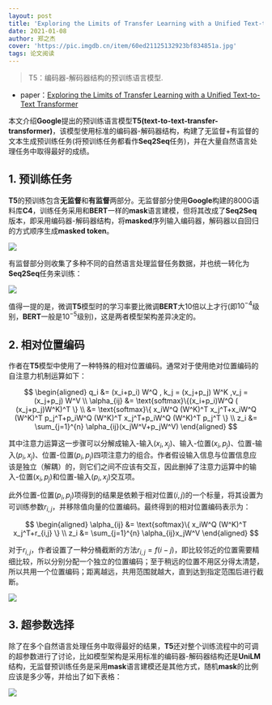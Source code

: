 ```yaml
---
layout: post
title: 'Exploring the Limits of Transfer Learning with a Unified Text-to-Text Transformer'
date: 2021-01-08
author: 郑之杰
cover: 'https://pic.imgdb.cn/item/60ed21125132923bf834851a.jpg'
tags: 论文阅读
---
```


> T5：编码器-解码器结构的预训练语言模型.

- paper：[Exploring the Limits of Transfer Learning with a Unified Text-to-Text Transformer](https://arxiv.org/abs/1910.10683)

本文介绍**Google**提出的预训练语言模型**T5(text-to-text-transfer-transformer)**，该模型使用标准的编码器-解码器结构，构建了无监督+有监督的文本生成预训练任务(将预训练任务都看作**Seq2Seq**任务)，并在大量自然语言处理任务中取得最好的成绩。

## 1. 预训练任务

**T5**的预训练包含**无监督**和**有监督**两部分。无监督部分使用**Google**构建的$800$G语料库**C4**，训练任务采用和**BERT**一样的**mask**语言建模，但将其改成了**Seq2Seq**版本，即采用编码器-解码器结构，将**masked**序列输入编码器，解码器以自回归的方式顺序生成**masked token**。

![](https://pic.imgdb.cn/item/60ed23435132923bf846986a.jpg)

有监督部分则收集了多种不同的自然语言处理监督任务数据，并也统一转化为**Seq2Seq**任务来训练：

![](https://pic.imgdb.cn/item/60ed23105132923bf844f375.jpg)

值得一提的是，微调**T5**模型时的学习率要比微调**BERT**大$10$倍以上才行(即$10^{−4}$级别，**BERT**一般是$10^{−5}$级别)，这是两者模型架构差异决定的。

## 2. 相对位置编码

作者在**T5**模型中使用了一种特殊的相对位置编码。通常对于使用绝对位置编码的自注意力机制运算如下：

$$ \begin{aligned} q_i &= (x_i+p_i) W^Q , k_j = (x_j+p_j) W^K ,v_j = (x_j+p_j) W^V  \\ \alpha_{ij} &= \text{softmax}\{(x_i+p_i)W^Q ( (x_j+p_j)W^K)^T \} \\ &=  \text{softmax}\{ x_iW^Q (W^K)^T x_j^T+x_iW^Q (W^K)^T p_j^T+p_iW^Q (W^K)^T x_j^T+p_iW^Q (W^K)^T p_j^T \} \\ z_i &= \sum_{j=1}^{n} \alpha_{ij}(x_jW^V+p_jW^V)  \end{aligned} $$

其中注意力运算这一步骤可以分解成输入-输入($x_i,x_j$)、输入-位置($x_i,p_j$)、位置-输入($p_i,x_j$)、位置-位置($p_i,p_j$)四项注意力的组合。作者假设输入信息与位置信息应该是独立（解耦）的，则它们之间不应该有交互，因此删掉了注意力运算中的输入-位置($x_i,p_j$)和位置-输入($p_i,x_j$)交互项。

此外位置-位置($p_i,p_j$)项得到的结果是依赖于相对位置$(i,j)$的一个标量，将其设置为可训练参数$r_{i,j}$，并移除值向量的位置编码。最终得到的相对位置编码表示为：

$$ \begin{aligned}  \alpha_{ij} &=  \text{softmax}\{ x_iW^Q (W^K)^T x_j^T+r_{i,j} \} \\ z_i &= \sum_{j=1}^{n} \alpha_{ij}x_jW^V  \end{aligned} $$

对于$r_{i,j}$，作者设置了一种分桶截断的方法$r_{i,j}=f(i-j)$，即比较邻近的位置需要精细比较，所以分别分配一个独立的位置编码；至于稍远的位置不用区分得太清楚，所以共用一个位置编码；距离越远，共用范围就越大，直到达到指定范围后进行截断。

![](https://pic.imgdb.cn/item/62c538ee5be16ec74a03087c.jpg)

## 3. 超参数选择

除了在多个自然语言处理任务中取得最好的结果，**T5**还对整个训练流程中的可调的超参数进行了讨论，比如模型架构是采用标准的编码器-解码器结构还是**UniLM**结构，无监督预训练任务是采用**mask**语言建模还是其他方式，随机**mask**的比例应该是多少等，并给出了如下表格：

![](https://pic.imgdb.cn/item/60ed23905132923bf8491a3a.jpg)

